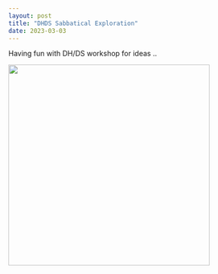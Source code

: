 ```yaml
---
layout: post
title: "DHDS Sabbatical Exploration"
date: 2023-03-03
---
```


Having fun with DH/DS workshop for ideas ..

<img src="https://github.com/everestso/everestso.github.io/blob/master/img/Proposal03012023.jpg" width="400" >
